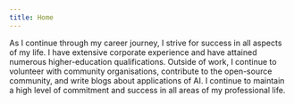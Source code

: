 ```yaml
---
title: Home
---
```


As I continue through my career journey, I strive for success in all aspects of my life. I have extensive corporate experience and have attained numerous higher-education qualifications. Outside of work, I continue to volunteer with community organisations, contribute to the open-source community, and write blogs about applications of AI. I continue to maintain a high level of commitment and success in all areas of my professional life.